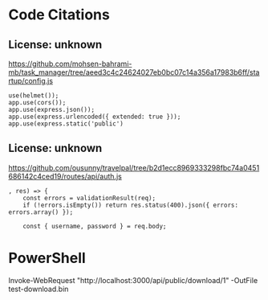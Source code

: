 # Code Citations

## License: unknown
https://github.com/mohsen-bahrami-mb/task_manager/tree/aeed3c4c24624027eb0bc07c14a356a17983b6ff/startup/config.js

```
use(helmet());
app.use(cors());
app.use(express.json());
app.use(express.urlencoded({ extended: true }));
app.use(express.static('public')
```


## License: unknown
https://github.com/ousunny/travelpal/tree/b2d1ecc8969333298fbc74a0451686142c4ced19/routes/api/auth.js

```
, res) => {
    const errors = validationResult(req);
    if (!errors.isEmpty()) return res.status(400).json({ errors: errors.array() });

    const { username, password } = req.body;
```

# PowerShell
Invoke-WebRequest "http://localhost:3000/api/public/download/1" -OutFile test-download.bin

